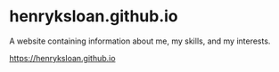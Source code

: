 # henryksloan.github.io
A website containing information about me, my skills, and my interests.

https://henryksloan.github.io
